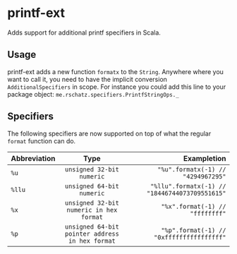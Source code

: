 # printf-ext
Adds support for additional printf specifiers in Scala.

## Usage

printf-ext adds a new function `formatx` to  the `String`. Anywhere where you want to call it, you need to
have the implicit conversion `AdditionalSpecifiers` in scope. For instance you could add this line to your
package object: `me.rschatz.specifiers.PrintfStringOps._`

## Specifiers

The following specifiers are now supported on top of what the regular `format` function can do.

| Abbreviation    | Type                                            | Exampletion                                    |
| --------------- |:-----------------------------------------------:| ----------------------------------------------:|
| `%u`            | `unsigned 32-bit numeric`                       | `"%u".formatx(-1) // "4294967295"`             |
| `%llu`          | `unsigned 64-bit numeric`                       | `"%llu".formatx(-1) // "18446744073709551615"` |
| `%x`            | `unsigned 32-bit numeric in hex format`         | `"%x".format(-1) // "ffffffff"`                |
| `%p`            | `unsigned 64-bit pointer address in hex format` | `"%p".format(-1) // "0xffffffffffffffff"`      |
